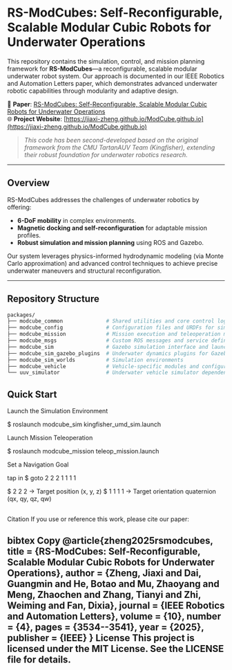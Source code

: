 # RS-ModCubes: Self-Reconfigurable, Scalable Modular Cubic Robots for Underwater Operations

This repository contains the simulation, control, and mission planning framework for **RS-ModCubes**—a reconfigurable, scalable modular underwater robot system. Our approach is documented in our IEEE Robotics and Automation Letters paper, which demonstrates advanced underwater robotic capabilities through modularity and adaptive design.

🔗 **Paper**: [RS-ModCubes: Self-Reconfigurable, Scalable Modular Cubic Robots for Underwater Operations](https://doi.org/10.1109/LRA.2025.3543139)  
🌐 **Project Website**: [https://jiaxi-zheng.github.io/ModCube.github.io](https://jiaxi-zheng.github.io/ModCube.github.io)

> _This code has been second-developed based on the original framework from the CMU TartanAUV Team (Kingfisher), extending their robust foundation for underwater robotics research._

---

## Overview

RS-ModCubes addresses the challenges of underwater robotics by offering:
- **6-DoF mobility** in complex environments.
- **Magnetic docking and self-reconfiguration** for adaptable mission profiles.
- **Robust simulation and mission planning** using ROS and Gazebo.

Our system leverages physics-informed hydrodynamic modeling (via Monte Carlo approximation) and advanced control techniques to achieve precise underwater maneuvers and structural reconfiguration.

---

## Repository Structure

```bash
packages/
├── modcube_common              # Shared utilities and core control logic
├── modcube_config              # Configuration files and URDFs for simulation
├── modcube_mission             # Mission execution and teleoperation modules
├── modcube_msgs                # Custom ROS messages and service definitions
├── modcube_sim                 # Gazebo simulation interface and launch files
├── modcube_sim_gazebo_plugins  # Underwater dynamics plugins for Gazebo
├── modcube_sim_worlds          # Simulation environments
├── modcube_vehicle             # Vehicle-specific modules and configurations
└── uuv_simulator               # Underwater vehicle simulator dependencies
```

## Quick Start

Launch the Simulation Environment

$ roslaunch modcube_sim kingfisher_umd_sim.launch

Launch Mission Teleoperation

$ roslaunch modcube_mission teleop_mission.launch

Set a Navigation Goal

tap in $ goto 2 2 2 1 1 1 1

$ 2 2 2 → Target position (x, y, z)
$ 1 1 1 1 → Target orientation quaternion (qx, qy, qz, qw)
##

Citation
If you use or reference this work, please cite our paper:

bibtex
Copy
@article{zheng2025rsmodcubes,
  title     = {RS-ModCubes: Self-Reconfigurable, Scalable Modular Cubic Robots for Underwater Operations},
  author    = {Zheng, Jiaxi and Dai, Guangmin and He, Botao and Mu, Zhaoyang and Meng, Zhaochen and Zhang, Tianyi and Zhi, Weiming and Fan, Dixia},
  journal   = {IEEE Robotics and Automation Letters},
  volume    = {10},
  number    = {4},
  pages     = {3534--3541},
  year      = {2025},
  publisher = {IEEE}
}
License
This project is licensed under the MIT License. See the LICENSE file for details.
---
